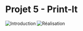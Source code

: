 # Projet 5 - Print-It 

![Introduction](https://github.com/I-Mahfouf/P5_OpenClassrooms-PrintIt/assets/143210485/d760aa5d-0940-495d-a9a9-a01d89f60996)
![Réalisation](https://github.com/I-Mahfouf/P5_OpenClassrooms-PrintIt/assets/143210485/93589aa3-f663-47ec-bdff-054ac5ae2adf)
